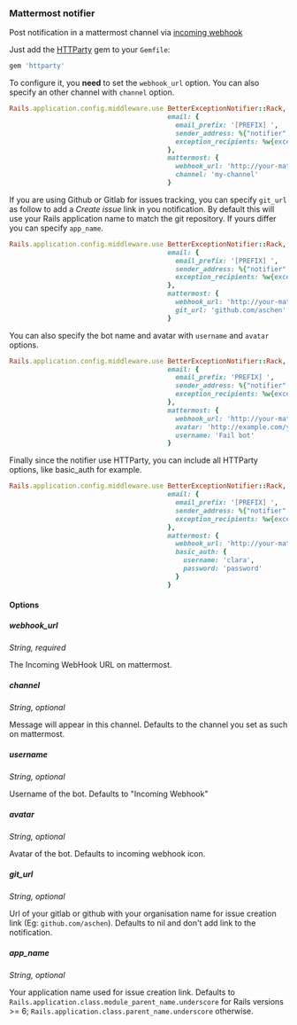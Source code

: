 ### Mattermost notifier

Post notification in a mattermost channel via [incoming webhook](http://docs.mattermost.com/developer/webhooks-incoming.html)

Just add the [HTTParty](https://github.com/jnunemaker/httparty) gem to your `Gemfile`:

```ruby
gem 'httparty'
```

To configure it, you **need** to set the `webhook_url` option.
You can also specify an other channel with `channel` option.

```ruby
Rails.application.config.middleware.use BetterExceptionNotifier::Rack,
                                        email: {
                                          email_prefix: '[PREFIX] ',
                                          sender_address: %{"notifier" <notifier@example.com>},
                                          exception_recipients: %w{exceptions@example.com}
                                        },
                                        mattermost: {
                                          webhook_url: 'http://your-mattermost.com/hooks/blablabla',
                                          channel: 'my-channel'
                                        }
```

If you are using Github or Gitlab for issues tracking, you can specify `git_url` as follow to add a *Create issue* link in you notification.
By default this will use your Rails application name to match the git repository. If yours differ you can specify `app_name`.


```ruby
Rails.application.config.middleware.use BetterExceptionNotifier::Rack,
                                        email: {
                                          email_prefix: '[PREFIX] ',
                                          sender_address: %{"notifier" <notifier@example.com>},
                                          exception_recipients: %w{exceptions@example.com}
                                        },
                                        mattermost: {
                                          webhook_url: 'http://your-mattermost.com/hooks/blablabla',
                                          git_url: 'github.com/aschen'
                                        }
```

You can also specify the bot name and avatar with `username` and `avatar` options.

```ruby
Rails.application.config.middleware.use BetterExceptionNotifier::Rack,
                                        email: {
                                          email_prefix: 'PREFIX] ',
                                          sender_address: %{"notifier" <notifier@example.com>},
                                          exception_recipients: %w{exceptions@example.com}
                                        },
                                        mattermost: {
                                          webhook_url: 'http://your-mattermost.com/hooks/blablabla',
                                          avatar: 'http://example.com/your-image.png',
                                          username: 'Fail bot'
                                        }
```

Finally since the notifier use HTTParty, you can include all HTTParty options, like basic_auth for example.

```ruby
Rails.application.config.middleware.use BetterExceptionNotifier::Rack,
                                        email: {
                                          email_prefix: '[PREFIX] ',
                                          sender_address: %{"notifier" <notifier@example.com>},
                                          exception_recipients: %w{exceptions@example.com}
                                        },
                                        mattermost: {
                                          webhook_url: 'http://your-mattermost.com/hooks/blablabla',
                                          basic_auth: {
                                            username: 'clara',
                                            password: 'password'
                                          }
                                        }
```

#### Options

##### webhook_url

*String, required*

The Incoming WebHook URL on mattermost.

##### channel

*String, optional*

Message will appear in this channel. Defaults to the channel you set as such on mattermost.

##### username

*String, optional*

Username of the bot. Defaults to "Incoming Webhook"

##### avatar

*String, optional*

Avatar of the bot. Defaults to incoming webhook icon.

##### git_url

*String, optional*

Url of your gitlab or github with your organisation name for issue creation link (Eg: `github.com/aschen`). Defaults to nil and don't add link to the notification.

##### app_name

*String, optional*

Your application name used for issue creation link. Defaults to `Rails.application.class.module_parent_name.underscore` for Rails versions >= 6;
`Rails.application.class.parent_name.underscore` otherwise.

